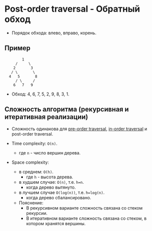 # Post-order traversal - Обратный обход

- Порядок обхода: влево, вправо, корень.

## Пример

```
        1
     /     \
    2       3
   / \       \
  4   5       8
     / \     /
    6   7   9
```

- Обход: 4, 6, 7, 5, 2, 9, 8, 3, 1.

## Сложность алгоритма (рекурсивная и итеративная реализации)

- Сложность одинакова для [pre-order traversal](../PreOrderTraversal/PreOrderTraversal.md), [in-order traversal](../InOrderTraversal/InOrderTraversal.md) и post-order traversal.

- Time complexity: `O(n)`.
    - где `n` - число вершин дерева.
- Space complexity:
    - в среднем: `O(h)`.
        - где `h` - высота дерева.
    - в худшем случае: `O(n)`, т.е. `h=n`.
        - когда дерево вытянуто.
    - в лучшем случае `O(log(n))`, т.е. `h=log(n)`.
        - когда дерево сбалансировано.
  - Пояснение:
    - В рекурсивном варианте сложность связана со стеком рекурсии.
    - В итеративном варианте сложность связана со стеком, в котором хранятся вершины.
